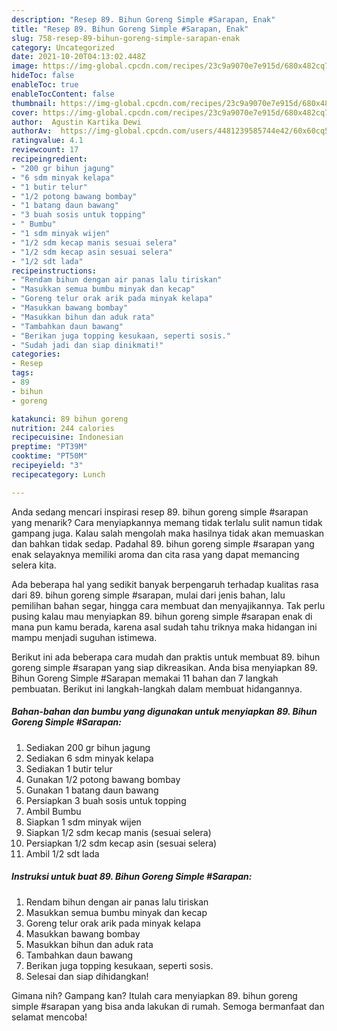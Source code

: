 ```yaml
---
description: "Resep 89. Bihun Goreng Simple #Sarapan, Enak"
title: "Resep 89. Bihun Goreng Simple #Sarapan, Enak"
slug: 758-resep-89-bihun-goreng-simple-sarapan-enak
category: Uncategorized
date: 2021-10-20T04:13:02.448Z
image: https://img-global.cpcdn.com/recipes/23c9a9070e7e915d/680x482cq70/89-bihun-goreng-simple-sarapan-foto-resep-utama.jpg
hideToc: false
enableToc: true
enableTocContent: false
thumbnail: https://img-global.cpcdn.com/recipes/23c9a9070e7e915d/680x482cq70/89-bihun-goreng-simple-sarapan-foto-resep-utama.jpg
cover: https://img-global.cpcdn.com/recipes/23c9a9070e7e915d/680x482cq70/89-bihun-goreng-simple-sarapan-foto-resep-utama.jpg
author:  Agustin Kartika Dewi
authorAv:  https://img-global.cpcdn.com/users/4481239585744e42/60x60cq50/avatar.jpg
ratingvalue: 4.1
reviewcount: 17
recipeingredient:
- "200 gr bihun jagung"
- "6 sdm minyak kelapa"
- "1 butir telur"
- "1/2 potong bawang bombay"
- "1 batang daun bawang"
- "3 buah sosis untuk topping"
- " Bumbu"
- "1 sdm minyak wijen"
- "1/2 sdm kecap manis sesuai selera"
- "1/2 sdm kecap asin sesuai selera"
- "1/2 sdt lada"
recipeinstructions:
- "Rendam bihun dengan air panas lalu tiriskan"
- "Masukkan semua bumbu minyak dan kecap"
- "Goreng telur orak arik pada minyak kelapa"
- "Masukkan bawang bombay"
- "Masukkan bihun dan aduk rata"
- "Tambahkan daun bawang"
- "Berikan juga topping kesukaan, seperti sosis."
- "Sudah jadi dan siap dinikmati!"
categories:
- Resep
tags:
- 89
- bihun
- goreng

katakunci: 89 bihun goreng 
nutrition: 244 calories
recipecuisine: Indonesian
preptime: "PT39M"
cooktime: "PT50M"
recipeyield: "3"
recipecategory: Lunch

---
```



Anda sedang mencari inspirasi resep 89. bihun goreng simple #sarapan yang menarik? Cara menyiapkannya memang tidak terlalu sulit namun tidak gampang juga. Kalau salah mengolah maka hasilnya tidak akan memuaskan dan bahkan tidak sedap. Padahal 89. bihun goreng simple #sarapan yang enak selayaknya memiliki aroma dan cita rasa yang dapat memancing selera kita.


Ada beberapa hal yang sedikit banyak berpengaruh terhadap kualitas rasa dari 89. bihun goreng simple #sarapan, mulai dari jenis bahan, lalu pemilihan bahan segar, hingga cara membuat dan menyajikannya. Tak perlu pusing kalau mau menyiapkan 89. bihun goreng simple #sarapan enak di mana pun kamu berada, karena asal sudah tahu triknya maka hidangan ini mampu menjadi suguhan istimewa.




Berikut ini ada beberapa cara mudah dan praktis untuk membuat 89. bihun goreng simple #sarapan yang siap dikreasikan. Anda bisa menyiapkan 89. Bihun Goreng Simple #Sarapan memakai 11 bahan dan 7 langkah pembuatan. Berikut ini langkah-langkah dalam membuat hidangannya.

<!--inarticleads1-->

##### Bahan-bahan dan bumbu yang digunakan untuk menyiapkan 89. Bihun Goreng Simple #Sarapan:

1. Sediakan 200 gr bihun jagung
1. Sediakan 6 sdm minyak kelapa
1. Sediakan 1 butir telur
1. Gunakan 1/2 potong bawang bombay
1. Gunakan 1 batang daun bawang
1. Persiapkan 3 buah sosis untuk topping
1. Ambil  Bumbu
1. Siapkan 1 sdm minyak wijen
1. Siapkan 1/2 sdm kecap manis (sesuai selera)
1. Persiapkan 1/2 sdm kecap asin (sesuai selera)
1. Ambil 1/2 sdt lada




<!--inarticleads2-->

##### Instruksi untuk buat 89. Bihun Goreng Simple #Sarapan:

1. Rendam bihun dengan air panas lalu tiriskan
1. Masukkan semua bumbu minyak dan kecap
1. Goreng telur orak arik pada minyak kelapa
1. Masukkan bawang bombay
1. Masukkan bihun dan aduk rata
1. Tambahkan daun bawang
1. Berikan juga topping kesukaan, seperti sosis.
1. Selesai dan siap dihidangkan!



Gimana nih? Gampang kan? Itulah cara menyiapkan 89. bihun goreng simple #sarapan yang bisa anda lakukan di rumah. Semoga bermanfaat dan selamat mencoba!
